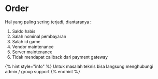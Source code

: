 # Order

Hal yang paling sering terjadi, diantaranya :&#x20;

1. Saldo habis
2. Salah nominal pembayaran
3. Salah id game
4. Vendor maintenance
5. Server maintenance
6. Tidak mendapat callback dari payment gateway



{% hint style="info" %}
Untuk masalah teknis bisa langsung menghubungi admin / group support
{% endhint %}

